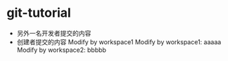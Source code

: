 # git-tutorial
- 另外一名开发者提交的内容
- 创建者提交的内容
Modify by workspace1
Modify by workspace1: aaaaa
Modify by workspace2: bbbbb
